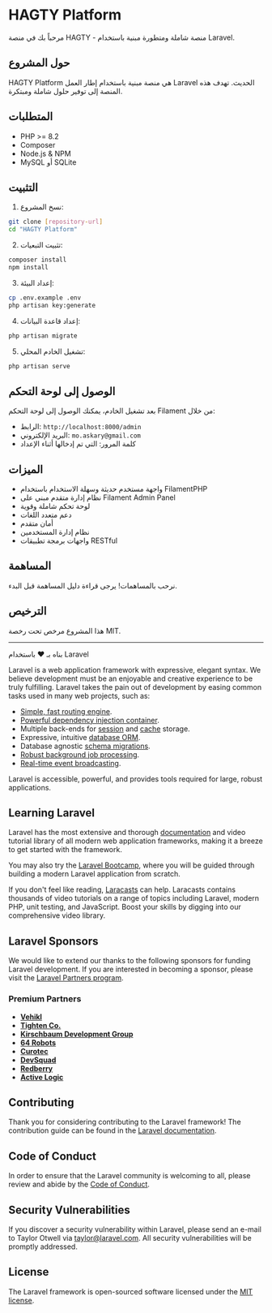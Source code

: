 # HAGTY Platform

مرحباً بك في منصة HAGTY - منصة شاملة ومتطورة مبنية باستخدام Laravel.

## حول المشروع

HAGTY Platform هي منصة مبنية باستخدام إطار العمل Laravel الحديث. تهدف هذه المنصة إلى توفير حلول شاملة ومبتكرة.

## المتطلبات

- PHP >= 8.2
- Composer
- Node.js & NPM
- MySQL أو SQLite

## التثبيت

1. نسخ المشروع:
```bash
git clone [repository-url]
cd "HAGTY Platform"
```

2. تثبيت التبعيات:
```bash
composer install
npm install
```

3. إعداد البيئة:
```bash
cp .env.example .env
php artisan key:generate
```

4. إعداد قاعدة البيانات:
```bash
php artisan migrate
```

5. تشغيل الخادم المحلي:
```bash
php artisan serve
```

## الوصول إلى لوحة التحكم

بعد تشغيل الخادم، يمكنك الوصول إلى لوحة التحكم Filament من خلال:

- الرابط: `http://localhost:8000/admin`
- البريد الإلكتروني: `mo.askary@gmail.com`
- كلمة المرور: التي تم إدخالها أثناء الإعداد

## الميزات

- واجهة مستخدم حديثة وسهلة الاستخدام باستخدام FilamentPHP
- نظام إدارة متقدم مبني على Filament Admin Panel
- لوحة تحكم شاملة وقوية
- دعم متعدد اللغات
- أمان متقدم
- نظام إدارة المستخدمين
- واجهات برمجة تطبيقات RESTful

## المساهمة

نرحب بالمساهمات! يرجى قراءة دليل المساهمة قبل البدء.

## الترخيص

هذا المشروع مرخص تحت رخصة MIT.

---

بناه بـ ❤️ باستخدام Laravel

Laravel is a web application framework with expressive, elegant syntax. We believe development must be an enjoyable and creative experience to be truly fulfilling. Laravel takes the pain out of development by easing common tasks used in many web projects, such as:

- [Simple, fast routing engine](https://laravel.com/docs/routing).
- [Powerful dependency injection container](https://laravel.com/docs/container).
- Multiple back-ends for [session](https://laravel.com/docs/session) and [cache](https://laravel.com/docs/cache) storage.
- Expressive, intuitive [database ORM](https://laravel.com/docs/eloquent).
- Database agnostic [schema migrations](https://laravel.com/docs/migrations).
- [Robust background job processing](https://laravel.com/docs/queues).
- [Real-time event broadcasting](https://laravel.com/docs/broadcasting).

Laravel is accessible, powerful, and provides tools required for large, robust applications.

## Learning Laravel

Laravel has the most extensive and thorough [documentation](https://laravel.com/docs) and video tutorial library of all modern web application frameworks, making it a breeze to get started with the framework.

You may also try the [Laravel Bootcamp](https://bootcamp.laravel.com), where you will be guided through building a modern Laravel application from scratch.

If you don't feel like reading, [Laracasts](https://laracasts.com) can help. Laracasts contains thousands of video tutorials on a range of topics including Laravel, modern PHP, unit testing, and JavaScript. Boost your skills by digging into our comprehensive video library.

## Laravel Sponsors

We would like to extend our thanks to the following sponsors for funding Laravel development. If you are interested in becoming a sponsor, please visit the [Laravel Partners program](https://partners.laravel.com).

### Premium Partners

- **[Vehikl](https://vehikl.com)**
- **[Tighten Co.](https://tighten.co)**
- **[Kirschbaum Development Group](https://kirschbaumdevelopment.com)**
- **[64 Robots](https://64robots.com)**
- **[Curotec](https://www.curotec.com/services/technologies/laravel)**
- **[DevSquad](https://devsquad.com/hire-laravel-developers)**
- **[Redberry](https://redberry.international/laravel-development)**
- **[Active Logic](https://activelogic.com)**

## Contributing

Thank you for considering contributing to the Laravel framework! The contribution guide can be found in the [Laravel documentation](https://laravel.com/docs/contributions).

## Code of Conduct

In order to ensure that the Laravel community is welcoming to all, please review and abide by the [Code of Conduct](https://laravel.com/docs/contributions#code-of-conduct).

## Security Vulnerabilities

If you discover a security vulnerability within Laravel, please send an e-mail to Taylor Otwell via [taylor@laravel.com](mailto:taylor@laravel.com). All security vulnerabilities will be promptly addressed.

## License

The Laravel framework is open-sourced software licensed under the [MIT license](https://opensource.org/licenses/MIT).
